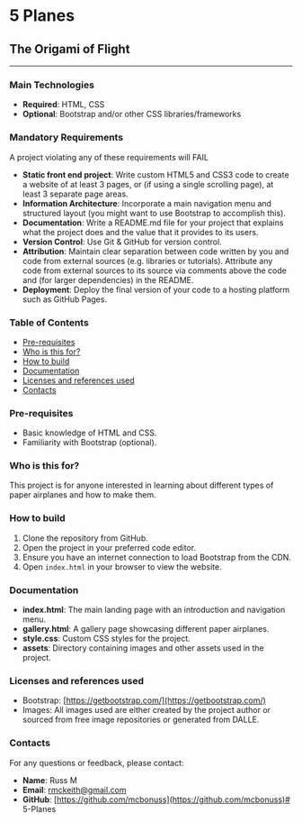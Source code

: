 # 5 Planes
## The Origami of Flight

---

### Main Technologies
- **Required**: HTML, CSS
- **Optional**: Bootstrap and/or other CSS libraries/frameworks

### Mandatory Requirements
A project violating any of these requirements will FAIL

- **Static front end project**: Write custom HTML5 and CSS3 code to create a website of at least 3 pages, or (if using a single scrolling page), at least 3 separate page areas.
- **Information Architecture**: Incorporate a main navigation menu and structured layout (you might want to use Bootstrap to accomplish this).
- **Documentation**: Write a README.md file for your project that explains what the project does and the value that it provides to its users.
- **Version Control**: Use Git & GitHub for version control.
- **Attribution**: Maintain clear separation between code written by you and code from external sources (e.g. libraries or tutorials). Attribute any code from external sources to its source via comments above the code and (for larger dependencies) in the README.
- **Deployment**: Deploy the final version of your code to a hosting platform such as GitHub Pages.

### Table of Contents
- [Pre-requisites](#pre-requisites)
- [Who is this for?](#who-is-this-for)
- [How to build](#how-to-build)
- [Documentation](#documentation)
- [Licenses and references used](#licenses-and-references-used)
- [Contacts](#contacts)

### Pre-requisites
- Basic knowledge of HTML and CSS.
- Familiarity with Bootstrap (optional).

### Who is this for?
This project is for anyone interested in learning about different types of paper airplanes and how to make them. 

### How to build
1. Clone the repository from GitHub.
2. Open the project in your preferred code editor.
3. Ensure you have an internet connection to load Bootstrap from the CDN.
4. Open `index.html` in your browser to view the website.

### Documentation
- **index.html**: The main landing page with an introduction and navigation menu.
- **gallery.html**: A gallery page showcasing different paper airplanes.
- **style.css**: Custom CSS styles for the project.
- **assets**: Directory containing images and other assets used in the project.

### Licenses and references used
- Bootstrap: [https://getbootstrap.com/](https://getbootstrap.com/)
- Images: All images used are either created by the project author or sourced from free image repositories or generated from DALLE.

### Contacts
For any questions or feedback, please contact:
- **Name**: Russ M
- **Email**: rmckeith@gmail.com
- **GitHub**: [https://github.com/mcbonuss](https://github.com/mcbonuss)# 5-Planes



